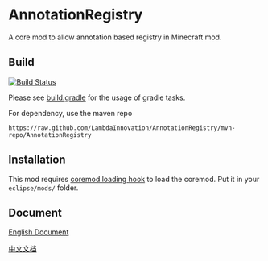 AnnotationRegistry
==================
A core mod to allow annotation based registry in Minecraft mod.

Build
-----
[![Build Status](https://travis-ci.org/LambdaInnovation/AnnotationRegistry.svg?branch=master)](https://travis-ci.org/LambdaInnovation/AnnotationRegistry)

Please see [build.gradle](build.gradle) for the usage of gradle tasks.

For dependency, use the maven repo 
```
https://raw.github.com/LambdaInnovation/AnnotationRegistry/mvn-repo/AnnotationRegistry
```

Installation
-----
This mod requires [coremod loading hook](https://github.com/LambdaInnovation/AnnotationRegistry/tree/master/jar "hook") to load the coremod. Put it in your ```eclipse/mods/``` folder.

Document
-----
[English Document](doc/Document-en.md)

[中文文档](doc/Document-zh.md)
